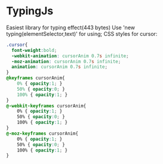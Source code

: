 # TypingJs
Easiest library for typing effect(443 bytes)
Use 'new typing(elementSelector,text)' for using;
CSS styles for cursor:
```css
.cursor{
  font-weight:bold;
  -webkit-animation: cursorAnim 0.7s infinite;
  -moz-animation: cursorAnim 0.7s infinite;
  animation: cursorAnim 0.7s infinite; 
}
@keyframes cursorAnim{
    0% { opacity:1; }
    50% { opacity:0; }
    100% { opacity:1; }
}
@-webkit-keyframes cursorAnim{
    0% { opacity:1; }
    50% { opacity:0; }
    100% { opacity:1; }
}
@-moz-keyframes cursorAnim{
    0% { opacity:1; }
    50% { opacity:0; }
    100% { opacity:1; }
}
```